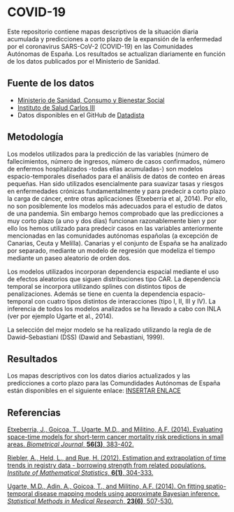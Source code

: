 # COVID-19
Este repositorio contiene mapas descriptivos de la situación diaria acumulada y predicciones a corto plazo de la expansión de la enfermedad por el coronavirus SARS-CoV-2 (COVID-19) en las Comunidades Autónomas de España. Los resultados se actualizan diariamente en función de los datos publicados por el Ministerio de Sanidad.

## Fuente de los datos

- [Ministerio de Sanidad, Consumo y Bienestar Social](https://www.mscbs.gob.es/profesionales/saludPublica/ccayes/alertasActual/nCov-China/situacionActual.htm)
- [Instituto de Salud Carlos III](https://covid19.isciii.es/)
- Datos disponibles en el GitHub de [Datadista](https://github.com/datadista/datasets/tree/master/COVID%2019)


## Metodología

Los modelos utilizados para la predicción de las variables (número de fallecimientos, número de ingresos, número de casos confirmados, número de enfermos hospitalizados -todas ellas acumuladas-) son modelos espacio-temporales diseñados para el análisis de datos de conteo en áreas pequeñas. Han sido utilizados esencialmente para suavizar tasas y riesgos en enfermedades crónicas fundamentalmente y para predecir a corto plazo la carga de cáncer, entre otras aplicaciones (Etxeberria et al, 2014). Por ello, no son posiblemente los modelos más adecuados para el estudio de datos de una pandemia. Sin embargo hemos comprobado que las predicciones a muy corto plazo (a uno y dos días) funcionan razonablemente bien y por ello los hemos utilizado para predecir casos en las variables anteriormente mencionadas en las comunidades autónomas españolas (a excepción de Canarias, Ceuta y Melilla).  Canarias y el conjunto de España se ha analizado por separado, mediante un modelo de regresión que modeliza el tiempo mediante un paseo aleatorio de orden dos.

Los modelos utilizados incorporan dependencia espacial mediante el uso de efectos aleatorios que siguen distribuciones tipo CAR. La dependencia temporal se incorpora utilizando splines con distintos tipos de penalizaciones. Además se tiene en cuenta la dependencia espacio-temporal con cuatro tipos distintos de interacciones (tipo I, II, III y IV). La inferencia de todos los modelos analizados se ha llevado a cabo con INLA (ver por ejemplo Ugarte et al., 2014).

La selección del mejor modelo se ha realizado utilizando la regla de de Dawid–Sebastiani (DSS) (Dawid and Sebastiani, 1999).


## Resultados
Los mapas descriptivos con los datos diarios actualizados y las predicciones a corto plazo para las Comundidades Autónomas de España están disponibles en el siguiente enlace:
[INSERTAR ENLACE]()


## Referencias
[Etxeberria, J., Goicoa, T., Ugarte, M.D., and Militino, A.F. (2014). Evaluating space-time models for short-term cancer mortality risk predictions in small areas. _Biometrical Journal_, __56(3)__, 383-402.](https://doi.org/10.1002/bimj.201200259)

[Riebler, A., Held, L., and Rue, H. (2012). Estimation and extrapolation of time trends in registry data - borrowing strength from related populations. _Institute of Mathematical Statistics_, __6(1)__, 304-333.](https://doi.org/10.1214/11-AOAS498)

[Ugarte, M.D., Adin, A., Goicoa, T., and Militino, A.F. (2014). On fitting spatio-temporal disease mapping models using approximate Bayesian inference. _Statistical Methods in Medical Research_, __23(6)__, 507-530.](https://doi.org/10.1177/0962280214527528)
